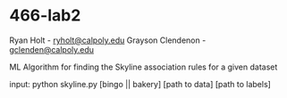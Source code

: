 # 466-lab2
Ryan Holt - ryholt@calpoly.edu
Grayson Clendenon - gclenden@calpoly.edu

ML Algorithm for finding the Skyline association rules for a given dataset

input: 
python skyline.py [bingo || bakery] [path to data] [path to labels]